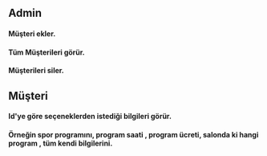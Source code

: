 ## Admin
#### Müşteri ekler.
#### Tüm Müşterileri görür.
#### Müşterileri siler.

## Müşteri
#### Id'ye göre seçeneklerden istediği bilgileri görür.
#### Örneğin spor programını, program saati , program ücreti, salonda ki hangi program , tüm kendi bilgilerini.
